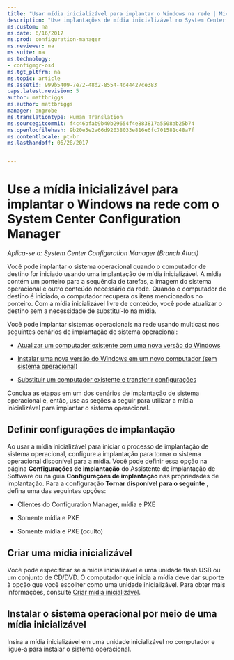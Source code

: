 ```yaml
---
title: "Usar mídia inicializável para implantar o Windows na rede | Microsoft Docs"
description: "Use implantações de mídia inicializável no System Center Configuration Manager para implantar o sistema operacional quando o computador de destino iniciar."
ms.custom: na
ms.date: 6/16/2017
ms.prod: configuration-manager
ms.reviewer: na
ms.suite: na
ms.technology:
- configmgr-osd
ms.tgt_pltfrm: na
ms.topic: article
ms.assetid: 999b5409-7e72-48d2-8554-4d44427ce383
caps.latest.revision: 5
author: mattbriggs
ms.author: mattbriggs
manager: angrobe
ms.translationtype: Human Translation
ms.sourcegitcommit: f4c46bfab9b40b29654f4e883817a5508ab25b74
ms.openlocfilehash: 9b20e5e2a66d92038033e816e6fc701581c48a7f
ms.contentlocale: pt-br
ms.lasthandoff: 06/28/2017


---
```

# <a name="use-bootable-media-to-deploy-windows-over-the-network-with-system-center-configuration-manager"></a>Use a mídia inicializável para implantar o Windows na rede com o System Center Configuration Manager

*Aplica-se a: System Center Configuration Manager (Branch Atual)*

Você pode implantar o sistema operacional quando o computador de destino for iniciado usando uma implantação de mídia inicializável. A mídia contém um ponteiro para a sequência de tarefas, a imagem do sistema operacional e outro conteúdo necessário da rede. Quando o computador de destino é iniciado, o computador recupera os itens mencionados no ponteiro. Com a mídia inicializável livre de conteúdo, você pode atualizar o destino sem a necessidade de substituí-lo na mídia.

Você pode implantar sistemas operacionais na rede usando multicast nos seguintes cenários de implantação de sistema operacional:

-   [Atualizar um computador existente com uma nova versão do Windows](refresh-an-existing-computer-with-a-new-version-of-windows.md)

-   [Instalar uma nova versão do Windows em um novo computador (sem sistema operacional)](install-new-windows-version-new-computer-bare-metal.md)  

-   [Substituir um computador existente e transferir configurações](replace-an-existing-computer-and-transfer-settings.md)  

Conclua as etapas em um dos cenários de implantação de sistema operacional e, então, use as seções a seguir para utilizar a mídia inicializável para implantar o sistema operacional.  

## <a name="configure-deployment-settings"></a>Definir configurações de implantação  
Ao usar a mídia inicializável para iniciar o processo de implantação de sistema operacional, configure a implantação para tornar o sistema operacional disponível para a mídia. Você pode definir essa opção na página **Configurações de implantação** do Assistente de implantação de Software ou na guia **Configurações de implantação** nas propriedades de implantação. Para a configuração **Tornar disponível para o seguinte** , defina uma das seguintes opções:

-   Clientes do Configuration Manager, mídia e PXE

-   Somente mídia e PXE

-   Somente mídia e PXE (oculto)

## <a name="create-the-bootable-media"></a>Criar uma mídia inicializável
Você pode especificar se a mídia inicializável é uma unidade flash USB ou um conjunto de CD/DVD. O computador que inicia a mídia deve dar suporte à opção que você escolher como uma unidade inicializável. Para obter mais informações, consulte [Criar mídia inicializável](create-bootable-media.md).  

##  <a name="BKMK_Deploy"></a> Instalar o sistema operacional por meio de uma mídia inicializável  
Insira a mídia inicializável em uma unidade inicializável no computador e ligue-a para instalar o sistema operacional.

